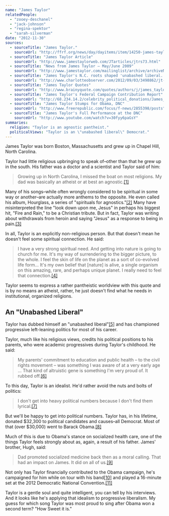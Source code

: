 ```yaml
---
name: "James Taylor"
relatedPeople:
  - "zooey-deschanel"
  - "jack-johnson"
  - "regina-spektor"
  - "sarah-silverman"
date: "2012-11-30"
sources:
  - sourceTitle: "James Taylor."
    sourceUrl: "http://ffrf.org/news/day/dayitems/item/14250-james-taylor"
  - sourceTitle: "James Taylor Article"
    sourceUrl: "http://www.jamestaylorweb.com/JTarticles/jtrs73.html"
  - sourceTitle: "News from James Taylor – May/June 2009"
    sourceUrl: "http://www.jamestaylor.com/mailinglist/archive/archiveNewsletter.aspx?EventId=d29fd956-03cf-4622-95c7-1e5084c05571"
  - sourceTitle: "James Taylor's N.C. roots shaped 'unabashed liberal.'"
    sourceUrl: "http://www.charlotteobserver.com/2012/09/03/3498862/jt-a-passionate-voice-shaped-by.html"
  - sourceTitle: "James Taylor Quotes"
    sourceUrl: "http://www.brainyquote.com/quotes/authors/j/james_taylor.html"
  - sourceTitle: "James Taylor's Federal Campaign Contribution Report"
    sourceUrl: "http://68.234.14.2/celebrity_political_donations/James_Taylor.php"
  - sourceTitle: "James Taylor Stumps for Obama, DNC"
    sourceUrl: "http://www.freerepublic.com/focus/f-news/2855398/posts"
  - sourceTitle: "James Taylor's Full Performance at the DNC"
    sourceUrl: "http://www.youtube.com/watch?v=30fyy6paGsY"
summaries:
  religion: "Taylor is an agnostic pantheist."
  politicalViews: "Taylor is an \"unabashed liberal\" Democrat."
---
```


James Taylor was born Boston, Massachusetts and grew up in Chapel Hill, North Carolina.

Taylor had little religious upbringing to speak of–other than that he grew up in the south. His father was a doctor and a scientist and Taylor said of him:

>Growing up in North Carolina, I missed the boat on most religions. My dad was basically an atheist or at best an agnostic.<a class="source-citation" href="#http%3A%2F%2Fffrf.org%2Fnews%2Fday%2Fdayitems%2Fitem%2F14250-james-taylor" title="James Taylor.">[1]</a>

Many of his songs–while often wrongly considered to be spiritual in some way or another–are actually more anthems to the opposite. He even called his album, Hourglass, a series of "spirituals for agnostics."<a class="source-citation" href="#http%3A%2F%2Fffrf.org%2Fnews%2Fday%2Fdayitems%2Fitem%2F14250-james-taylor" title="James Taylor.">[2]</a> Many have misinterpreted the line "look down upon me, Jesus" in perhaps his biggest hit, "Fire and Rain," to be a Christian tribute. But in fact, Taylor was writing about withdrawals from heroin and saying "Jesus" as a response to being in pain.<a class="source-citation" href="#http%3A%2F%2Fwww.jamestaylorweb.com%2FJTarticles%2Fjtrs73.html" title="James Taylor Article">[3]</a>

In all, Taylor is an explicitly non-religious person. But that doesn't mean he doesn't feel some spiritual connection. He said:

>I have a very strong spiritual need. And getting into nature is going to church for me. It's my way of surrendering to the bigger picture, to the whole. I feel the skin of life on the planet as a sort of co-evolved life form… It's my own belief that [nature] is alive, a single organism on this amazing, rare, and perhaps unique planet. I really need to feel that connection.<a class="source-citation" href="#http%3A%2F%2Fwww.jamestaylor.com%2Fmailinglist%2Farchive%2FarchiveNewsletter.aspx%3FEventId%3Dd29fd956-03cf-4622-95c7-1e5084c05571" title="News from James Taylor – May/June 2009">[4]</a>

Taylor seems to express a rather pantheistic worldview with this quote and is by no means an atheist, rather, he just doesn't find what he needs in institutional, organized religions.


## An "Unabashed Liberal"

Taylor has dubbed himself an "unabashed liberal"<a class="source-citation" href="#http%3A%2F%2Fwww.charlotteobserver.com%2F2012%2F09%2F03%2F3498862%2Fjt-a-passionate-voice-shaped-by.html" title="James Taylor&apos;s N.C. roots shaped &apos;unabashed liberal.&apos;">[5]</a> and has championed progressive left-leaning politics for most of his career.

Taylor, much like his religious views, credits his political positions to his parents, who were academic progressives during Taylor's childhood. He said:

>My parents' commitment to education and public health – to the civil rights movement – was something I was aware of at a very early age … That kind of altruistic gene is something I'm very proud of. It rubbed off.<a class="source-citation" href="#http%3A%2F%2Fwww.charlotteobserver.com%2F2012%2F09%2F03%2F3498862%2Fjt-a-passionate-voice-shaped-by.html" title="James Taylor&apos;s N.C. roots shaped &apos;unabashed liberal.&apos;">[6]</a>

To this day, Taylor is an idealist. He'd rather avoid the nuts and bolts of politics:

>I don't get into heavy political numbers because I don't find them lyrical.<a class="source-citation" href="#http%3A%2F%2Fwww.brainyquote.com%2Fquotes%2Fauthors%2Fj%2Fjames_taylor.html" title="James Taylor Quotes">[7]</a>

But we'll be happy to get into political numbers. Taylor has, in his lifetime, donated $32,300 to political candidates and causes–all Democrat. Most of that (over $30,000) went to Barack Obama.<a class="source-citation" href="#http%3A%2F%2F68.234.14.2%2Fcelebrity_political_donations%2FJames_Taylor.php" title="James Taylor&apos;s Federal Campaign Contribution Report">[8]</a>

Much of this is due to Obama's stance on socialized health care, one of the things Taylor feels strongly about as, again, a result of his father. James' brother, Hugh, said:

>Dad promoted socialized medicine back then as a moral calling. That had an impact on James. It did on all of us.<a class="source-citation" href="#http%3A%2F%2Fwww.charlotteobserver.com%2F2012%2F09%2F03%2F3498862%2Fjt-a-passionate-voice-shaped-by.html" title="James Taylor&apos;s N.C. roots shaped &apos;unabashed liberal.&apos;">[9]</a>

Not only has Taylor financially contributed to the Obama campaign, he's campaigned for him while on tour with his band<a class="source-citation" href="#http%3A%2F%2Fwww.freerepublic.com%2Ffocus%2Ff-news%2F2855398%2Fposts" title="James Taylor Stumps for Obama, DNC">[10]</a> and played a 16-minute set at the 2012 Democratic National Convention.<a class="source-citation" href="#http%3A%2F%2Fwww.youtube.com%2Fwatch%3Fv%3D30fyy6paGsY" title="James Taylor&apos;s Full Performance at the DNC">[11]</a>

Taylor is a gentle soul and quite intelligent, you can tell by his interviews. And it looks like he's applying that idealism to progressive liberalism. My guess for which song Taylor was most proud to sing after Obama won a second term? "How Sweet it is."
